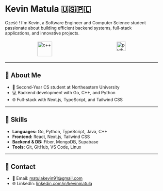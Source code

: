 # Kevin Matula 🇺🇸🇵🇱

Cześć ! I'm Kevin, a Software Engineer and Computer Science student passionate about building efficient backend systems, full-stack applications, and innovative projects.

<div style="width: 100%; max-width: 600px; margin: 20px auto; display: flex; justify-content: space-around;">
    <img src="https://techstack-generator.vercel.app/cpp-icon.svg" alt="c++" width="48" height="48" />
    <img src="https://techstack-generator.vercel.app/python-icon.svg" alt="python" width="30" height="30" />
</div>

---

## 🔹 About Me
- 🏫 Second-Year CS student at Northeastern University  
- 💻 Backend development with Go, C++, and Python
- 🌐 Full-stack with Next.js, TypeScript, and Tailwind CSS  

---

## 🔹 Skills
- **Languages:** Go, Python, TypeScript, Java, C++ 
- **Frontend:** React, Next.js, Tailwind CSS  
- **Backend & DB:** Fiber, MongoDB, Supabase  
- **Tools:** Git, GitHub, VS Code, Linux  

---

## 🔹 Contact
- 📧 Email: [matulakevin91@gmail.com](mailto:matulakevin91@gmail.com)  
- 🌐 LinkedIn: [linkedin.com/in/kevinmatula](https://www.linkedin.com/in/kevin-matula/)
